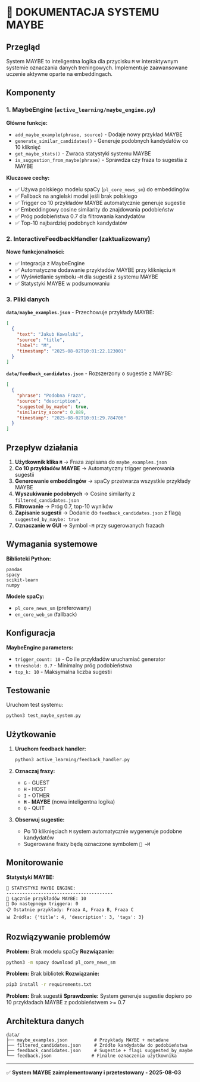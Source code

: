 # 🔮 DOKUMENTACJA SYSTEMU MAYBE

## Przegląd

System MAYBE to inteligentna logika dla przycisku `M` w interaktywnym systemie oznaczania danych treningowych. Implementuje zaawansowane uczenie aktywne oparte na embeddingach.

## Komponenty

### 1. MaybeEngine (`active_learning/maybe_engine.py`)

**Główne funkcje:**
- `add_maybe_example(phrase, source)` - Dodaje nowy przykład MAYBE
- `generate_similar_candidates()` - Generuje podobnych kandydatów co 10 kliknięć
- `get_maybe_stats()` - Zwraca statystyki systemu MAYBE
- `is_suggestion_from_maybe(phrase)` - Sprawdza czy fraza to sugestia z MAYBE

**Kluczowe cechy:**
- ✅ Używa polskiego modelu spaCy (`pl_core_news_sm`) do embeddingów
- ✅ Fallback na angielski model jeśli brak polskiego
- ✅ Trigger co 10 przykładów MAYBE automatycznie generuje sugestie
- ✅ Embeddingowy cosine similarity do znajdowania podobieństw
- ✅ Próg podobieństwa 0.7 dla filtrowania kandydatów
- ✅ Top-10 najbardziej podobnych kandydatów

### 2. InteractiveFeedbackHandler (zaktualizowany)

**Nowe funkcjonalności:**
- ✅ Integracja z MaybeEngine
- ✅ Automatyczne dodawanie przykładów MAYBE przy kliknięciu `M`
- ✅ Wyświetlanie symbolu `~M` dla sugestii z systemu MAYBE
- ✅ Statystyki MAYBE w podsumowaniu

### 3. Pliki danych

**`data/maybe_examples.json`** - Przechowuje przykłady MAYBE:
```json
[
  {
    "text": "Jakub Kowalski",
    "source": "title",
    "label": "M",
    "timestamp": "2025-08-02T10:01:22.123001"
  }
]
```

**`data/feedback_candidates.json`** - Rozszerzony o sugestie z MAYBE:
```json
[
  {
    "phrase": "Podobna Fraza",
    "source": "description",
    "suggested_by_maybe": true,
    "similarity_score": 0.889,
    "timestamp": "2025-08-02T10:01:29.784706"
  }
]
```

## Przepływ działania

1. **Użytkownik klika `M`** → Fraza zapisana do `maybe_examples.json`
2. **Co 10 przykładów MAYBE** → Automatyczny trigger generowania sugestii
3. **Generowanie embeddingów** → spaCy przetwarza wszystkie przykłady MAYBE
4. **Wyszukiwanie podobnych** → Cosine similarity z `filtered_candidates.json`
5. **Filtrowanie** → Próg 0.7, top-10 wyników
6. **Zapisanie sugestii** → Dodanie do `feedback_candidates.json` z flagą `suggested_by_maybe: true`
7. **Oznaczanie w GUI** → Symbol `~M` przy sugerowanych frazach

## Wymagania systemowe

**Biblioteki Python:**
```
pandas
spacy
scikit-learn
numpy
```

**Modele spaCy:**
- `pl_core_news_sm` (preferowany)
- `en_core_web_sm` (fallback)

## Konfiguracja

**MaybeEngine parameters:**
- `trigger_count: 10` - Co ile przykładów uruchamiać generator
- `threshold: 0.7` - Minimalny próg podobieństwa
- `top_k: 10` - Maksymalna liczba sugestii

## Testowanie

Uruchom test systemu:
```bash
python3 test_maybe_system.py
```

## Użytkowanie

1. **Uruchom feedback handler:**
   ```bash
   python3 active_learning/feedback_handler.py
   ```

2. **Oznaczaj frazy:**
   - `G` - GUEST
   - `H` - HOST  
   - `I` - OTHER
   - **`M` - MAYBE** (nowa inteligentna logika)
   - `Q` - QUIT

3. **Obserwuj sugestie:**
   - Po 10 kliknięciach `M` system automatycznie wygeneruje podobne kandydatów
   - Sugerowane frazy będą oznaczone symbolem `🔮 ~M`

## Monitorowanie

**Statystyki MAYBE:**
```
🔮 STATYSTYKI MAYBE ENGINE:
----------------------------------------
📝 Łącznie przykładów MAYBE: 10
🎯 Do następnego triggera: 0
📋 Ostatnie przykłady: Fraza A, Fraza B, Fraza C
📊 Źródła: {'title': 4, 'description': 3, 'tags': 3}
```

## Rozwiązywanie problemów

**Problem:** Brak modelu spaCy
**Rozwiązanie:** 
```bash
python3 -m spacy download pl_core_news_sm
```

**Problem:** Brak bibliotek
**Rozwiązanie:**
```bash
pip3 install -r requirements.txt
```

**Problem:** Brak sugestii
**Sprawdzenie:** System generuje sugestie dopiero po 10 przykładach MAYBE z podobieństwem >= 0.7

## Architektura danych

```
data/
├── maybe_examples.json          # Przykłady MAYBE + metadane
├── filtered_candidates.json     # Źródło kandydatów do podobieństwa  
├── feedback_candidates.json     # Sugestie + flagi suggested_by_maybe
└── feedback.json               # Finalne oznaczenia użytkownika
```

---
✅ **System MAYBE zaimplementowany i przetestowany - 2025-08-03**